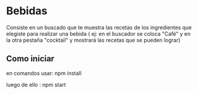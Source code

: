 # Bebidas

Consiste en un buscado que te muestra las recetas de los ingredientes que elegiste para realizar una bebida ( ej: en el buscador se coloca "Café" y en la otra pestaña "cocktail" y mostrará las recetas que se pueden lograr)

## Como iniciar

en comandos usar: npm install

luego de ello : npm start
